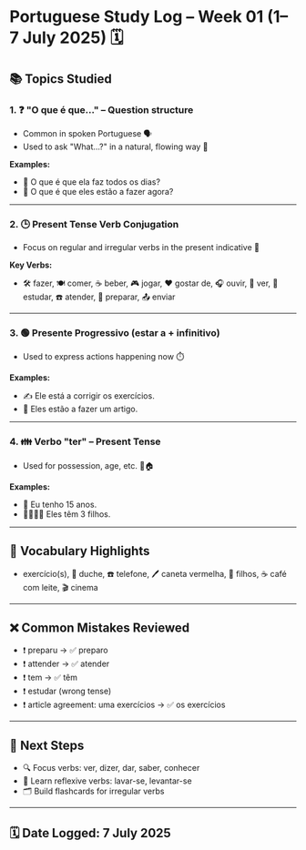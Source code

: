 # Portuguese Study Log – Week 01 (1–7 July 2025) 🗓️

## 📚 Topics Studied

### 1. ❓ **"O que é que…"** – Question structure
- Common in spoken Portuguese 🗣️
- Used to ask "What…?" in a natural, flowing way 🌊

**Examples:**
- 🤔 O que é que ela faz todos os dias?
- 🧠 O que é que eles estão a fazer agora?

---

### 2. 🕒 **Present Tense Verb Conjugation**
- Focus on regular and irregular verbs in the present indicative 🔄

**Key Verbs:**
- 🛠️ fazer, 🍽️ comer, ☕ beber, 🎮 jogar, ❤️ gostar de, 🎧 ouvir, 👀 ver, 📖 estudar, ☎️ atender, 🍳 preparar, 📤 enviar

---

### 3. 🟢 **Presente Progressivo (estar a + infinitivo)**
- Used to express actions happening now ⏱️

**Examples:**
- ✍️ Ele está a corrigir os exercícios.
- 📝 Eles estão a fazer um artigo.

---

### 4. 👪 **Verbo "ter" – Present Tense**
- Used for possession, age, etc. 🎂🏠

**Examples:**
- 👶 Eu tenho 15 anos.
- 👨‍👩‍👧‍👦 Eles têm 3 filhos.

---

## 💬 Vocabulary Highlights
- exercício(s), 🛁 duche, ☎️ telefone, 🖊️ caneta vermelha, 👶 filhos, ☕ café com leite, 🎬 cinema

---

## ❌ Common Mistakes Reviewed
- ❗ preparu → ✅ preparo  
- ❗ attender → ✅ atender  
- ❗ tem → ✅ têm  
- ❗ estudar (wrong tense)  
- ❗ article agreement: uma exercícios → ✅ os exercícios

---

## 🎯 Next Steps
- 🔍 Focus verbs: ver, dizer, dar, saber, conhecer  
- 🧼 Learn reflexive verbs: lavar-se, levantar-se  
- 🗂️ Build flashcards for irregular verbs

---

## 🗓️ Date Logged: 7 July 2025
